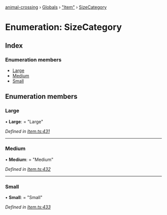 [animal-crossing](../README.md) › [Globals](../globals.md) › ["Item"](../modules/_item_.md) › [SizeCategory](_item_.sizecategory.md)

# Enumeration: SizeCategory

## Index

### Enumeration members

* [Large](_item_.sizecategory.md#large)
* [Medium](_item_.sizecategory.md#medium)
* [Small](_item_.sizecategory.md#small)

## Enumeration members

###  Large

• **Large**: = "Large"

*Defined in [Item.ts:431](https://github.com/Norviah/animal-crossing/blob/a6bd02a/module/types/Item.ts#L431)*

___

###  Medium

• **Medium**: = "Medium"

*Defined in [Item.ts:432](https://github.com/Norviah/animal-crossing/blob/a6bd02a/module/types/Item.ts#L432)*

___

###  Small

• **Small**: = "Small"

*Defined in [Item.ts:433](https://github.com/Norviah/animal-crossing/blob/a6bd02a/module/types/Item.ts#L433)*
